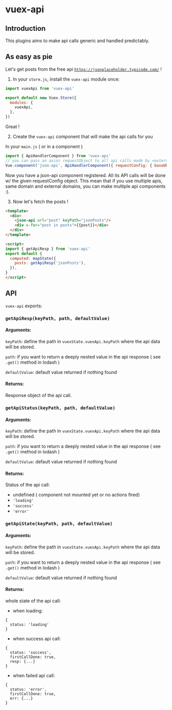 # vuex-api
## Introduction
This plugins aims to make api calls generic and handled predictably.

## As easy as pie
Let's get posts from the free api [`https://jsonplaceholder.typicode.com/`](https://jsonplaceholder.typicode.com/) !

1. In your `store.js`, install the `vuex-api` module once:
```javascript
import vuexApi from 'vuex-api'

export default new Vuex.Store({
  modules: {
    vuexApi,
  },
})
``` 

Great !

2. Create the `vuex-api` component that will make the api calls for you

In your `main.js` ( or in a component )
```javascript
import { ApiHandlerComponent } from 'vuex-api'
// you can pass an axios requestObject to all api calls made by <external-json-api/>
Vue.component('json-api', ApiHandlerComponent({ requestConfig: { baseURL: 'https://jsonplaceholder.typicode.com' } }))
```

Now you have a json-api component registered. All its API calls will be done w/ the given requestConfig object.
This mean that if you use multiple apis, same domain and external domains, you can make multiple api components :).

3. Now let's fetch the posts !

```html
<template>
  <div>
    <json-api url="post" keyPath="jsonPosts"/>
    <div v-for="post in posts">{{post}}</div>
  </div>
</template>

<script>
import { getApiResp } from 'vuex-api'
export default {
  computed: mapState({
    posts: getApiResp('jsonPosts'),
  }),
}
</script>
```

## API
`vuex-api` exports:

### `getApiResp(keyPath, path, defaultValue)`
#### Arguments:
`keyPath`: define the path in `vuexState.vuexApi.keyPath` where the api data will be stored.

`path`: if you want to return a deeply nested value in the api response ( see `.get()` method in lodash )

`defaultValue`: default value returned if nothing found
#### Returns:
Response object of the api call.
 
### `getApiStatus(keyPath, path, defaultValue)`
#### Arguments:
`keyPath`: define the path in `vuexState.vuexApi.keyPath` where the api data will be stored.

`path`: if you want to return a deeply nested value in the api response ( see `.get()` method in lodash )

`defaultValue`: default value returned if nothing found

#### Returns:
Status of the api call:
 - undefined ( component not mounted yet or no actions fired)
 - `'loading'`
 - `'success'`
 - `'error'`
 
 
### `getApiState(keyPath, path, defaultValue)`
#### Arguments:
`keyPath`: define the path in `vuexState.vuexApi.keyPath` where the api data will be stored.

`path`: if you want to return a deeply nested value in the api response ( see `.get()` method in lodash )

`defaultValue`: default value returned if nothing found

#### Returns:
whole state of the api call:
- when loading:
```
{
  status: 'loading'
}
```
- when success api call:
```
{
  status: 'success',
  firstCallDone: true,
  resp: {...}
}
```

- when failed api call:
```
{
  status: 'error',
  firstCallDone: true,
  err: {...}
}
```
 
